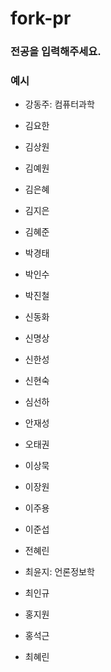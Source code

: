 # fork-pr

### 전공을 입력해주세요.

### 예시
* 강동주: 컴퓨터과학

* 김요한
* 김상원
* 김예원 
* 김은혜
* 김지은
* 김혜준
* 박경태
* 박인수
* 박진철
* 신동화
* 신명상
* 신한성
* 신현숙
* 심선하
* 안재성
* 오태권
* 이상묵
* 이장원
* 이주용
* 이준섭
* 전혜린
* 최윤지: 언론정보학
* 최인규
* 홍지원
* 홍석근
* 최혜린
